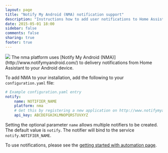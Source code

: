 ```yaml
---
layout: page
title: "Notify My Android (NMA) notification support"
description: "Instructions how to add user notifications to Home Assistant."
date: 2015-05-01 18:00
sidebar: false
comments: false
sharing: true
footer: true
---
```


<img src='/images/supported_brands/nma.png' class='brand pull-right' />
The nma platform uses [Notify My Android (NMA)](http://www.notifymyandroid.com/) to delivery notifications from Home Assistant to your Android device.

To add NMA to your installation, add the following to your `configuration.yaml` file:

```yaml
# Example configuration.yaml entry
notify:
    name: NOTIFIER_NAME
    platform: nma
    # Get this by registering a new application on http://www.notifymyandroid.com/
    api_key: ABCDEFGHJKLMNOPQRSTUVXYZ
```

Setting the optional parameter `name` allows multiple notifiers to be created.
The default value is `notify`. The notifier will bind to the service
`notify.NOTIFIER_NAME`.

To use notifications, please see the [getting started with automation page]({{site_root}}/components/automation.html).
